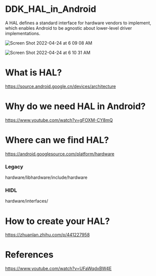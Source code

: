 # DDK_HAL_in_Android
A HAL defines a standard interface for hardware vendors to implement, which enables Android to be agnostic about lower-level driver implementations. &nbsp;

![Screen Shot 2022-04-24 at 6 09 08 AM](https://user-images.githubusercontent.com/67073582/164948344-eafad4b1-7b17-4c5e-978d-4e5d2423e5ba.png)

![Screen Shot 2022-04-24 at 6 10 31 AM](https://user-images.githubusercontent.com/67073582/164948346-442bcf32-cb6e-49bc-808e-a03fe93aebcd.png)

# What is HAL?
https://source.android.google.cn/devices/architecture &nbsp;

# Why do we need HAL in Android?
https://www.youtube.com/watch?v=gFOXM-CY8mQ &nbsp;

# Where can we find HAL?
https://android.googlesource.com/platform/hardware <br/>

### Legacy
hardware/libhardware/include/hardware &nbsp;

### HIDL
hardware/interfaces/ &nbsp;

# How to create your HAL?
https://zhuanlan.zhihu.com/p/441227958 &nbsp;

# References
https://www.youtube.com/watch?v=UFaWqdxBW4E &nbsp;
